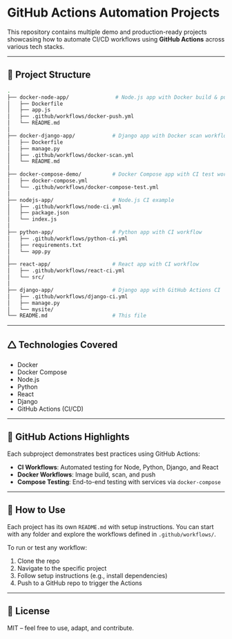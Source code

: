 # GitHub Actions Automation Projects

This repository contains multiple demo and production-ready projects showcasing how to automate CI/CD workflows using **GitHub Actions** across various tech stacks.

---

## 📁 Project Structure

```bash
.
├── docker-node-app/               # Node.js app with Docker build & push workflow
│   ├── Dockerfile
│   ├── app.js
│   ├── .github/workflows/docker-push.yml
│   └── README.md
│
├── docker-django-app/            # Django app with Docker scan workflow
│   ├── Dockerfile
│   ├── manage.py
│   ├── .github/workflows/docker-scan.yml
│   └── README.md
│
├── docker-compose-demo/          # Docker Compose app with CI test workflow
│   ├── docker-compose.yml
│   └── .github/workflows/docker-compose-test.yml
│
├── nodejs-app/                   # Node.js CI example
│   ├── .github/workflows/node-ci.yml
│   ├── package.json
│   └── index.js
│
├── python-app/                   # Python app with CI workflow
│   ├── .github/workflows/python-ci.yml
│   ├── requirements.txt
│   └── app.py
│
├── react-app/                    # React app with CI workflow
│   ├── .github/workflows/react-ci.yml
│   └── src/
│
├── django-app/                   # Django app with GitHub Actions CI
│   ├── .github/workflows/django-ci.yml
│   ├── manage.py
│   └── mysite/
└── README.md                     # This file
```

---

## 🛆 Technologies Covered

* Docker
* Docker Compose
* Node.js
* Python
* React
* Django
* GitHub Actions (CI/CD)

---

## 🚀 GitHub Actions Highlights

Each subproject demonstrates best practices using GitHub Actions:

* **CI Workflows**: Automated testing for Node, Python, Django, and React
* **Docker Workflows**: Image build, scan, and push
* **Compose Testing**: End-to-end testing with services via `docker-compose`

---

## 🧹 How to Use

Each project has its own `README.md` with setup instructions. You can start with any folder and explore the workflows defined in `.github/workflows/`.

To run or test any workflow:

1. Clone the repo
2. Navigate to the specific project
3. Follow setup instructions (e.g., install dependencies)
4. Push to a GitHub repo to trigger the Actions

---

## 📄 License

MIT – feel free to use, adapt, and contribute.
